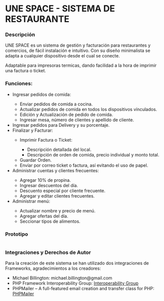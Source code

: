 # UNE SPACE - SISTEMA DE RESTAURANTE
<h3>Descripción</h3>
<p>UNE SPACE es un sistema de gestión y facturación para restaurantes y comercios, de fácil instalación e intuitivo. Con su diseño minimalista se adapta a cualquier dispositivo desde el cual se conecte.</p>
<p>Adaptable para impresoras termicas, dando facilidad a la hora de imprimir una factura o ticket.</p>

<h3>Funciones:</h3>
<ul>
  <li>Ingresar pedidos de comida:</li>
  <ul>
    <li>Enviar pedidos de comida a cocina.</li>
    <li>Actualizar pedidos de comida en todos los dispositivos vínculados.</li>
    <li>Edición y Actualización de pedido de comida.</li>
    <li>Ingresar mesa, número de clientes y apellido de cliente.</li>
  </ul>
  <li>Ingresar pedidos para Delivery y su porcentaje.</li>
  <li>Finalizar y Facturar:</li>
  <ul>
    <li>Imprimir Factura o Ticket:</li>
    <ul>
      <li>Descripción detallada del local.</li>
      <li>Descripción de orden de comida, precio individual y monto total.</li>
    </ul>
    <li>Guardar Orden.</li>
    <li>Envíar por correo ticket o factura, así evitando el uso de papel.</li>
  </ul>
  <li>Administrar cuentas y clientes frecuentes:</li>
  <ul>
    <li>Agregar 10% de propina.</li>
    <li>Ingresar descuentos del día.</li>
    <li>Descuento especial por cliente frecuente.</li>
    <li>Agregar y editar clientes frecuentes.</li>
  </ul>
  <li>Administrar menú:</li>
  <ul>
    <li>Actualizar nombre y precio de menú.</li>
    <li>Agregar ofertas del día.</li>
    <li>Seccionar tipos de alimentos.</li>
  </ul>
</ul>

<h3>Prototipo</h3>
<img>

<h3>Integraciones y Derechos de Autor</h3>
<p>Para la creación de este sistema se han utilizado dos integraciones de Frameworks, agradecimientos a los creadores:</p>
<ul>
  <li>Michael Billington: michael.billington@gmail.com</li>
  <li>PHP Framework Interoperability Group: <a href="https://github.com/php-fig/fig-standards">Interoperability Group</a></li>
  <li>PHPMailer – A full-featured email creation and transfer class for PHP: <a href="PHPMailer – A full-featured email creation and transfer class for PHP">PHPMailer</a></li>
</ul>
 
